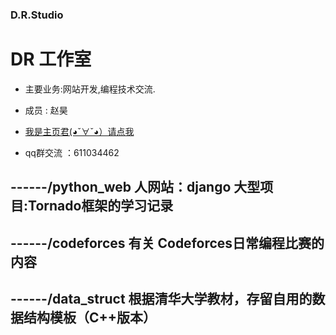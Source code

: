 ### D.R.Studio 
# DR 工作室 #
- 主要业务:网站开发,编程技术交流.
- 成员 : 赵昊

-  <a href="http://python27test.sinaapp.com"> 我是主页君(◕ˇ∀ˇ◕）请点我  </a>  
- qq群交流 ：611034462

## ------/python_web  人网站：django 大型项目:Tornado框架的学习记录
## ------/codeforces    有关 Codeforces日常编程比赛的内容
## ------/data_struct   根据清华大学教材，存留自用的数据结构模板（C++版本）










